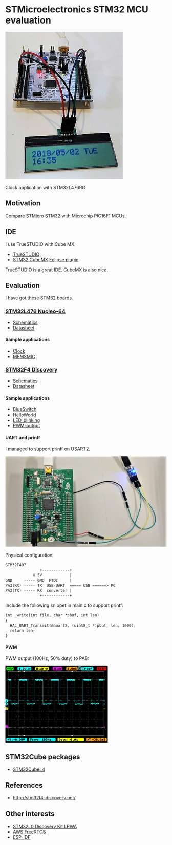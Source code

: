# STMicroelectronics STM32 MCU evaluation

![Clock](./doc/NUCLEO-L476RG-Clock.jpg)

Clock application with STM32L476RG

## Motivation

Compare STMicro STM32 with Microchip PIC16F1 MCUs.

## IDE

I use TrueSTUDIO with Cube MX.

- [TrueSTUDIO](https://atollic.com/truestudio/)
- [STM32 CubeMX Eclipse plugin](http://www.st.com/en/development-tools/stsw-stm32095.html)

TrueSTUDIO is a great IDE. CubeMX is also nice.

## Evaluation

I have got these STM32 boards.

### [STM32L476 Nucleo-64](http://www.st.com/en/evaluation-tools/nucleo-l476rg.html)

- [Schematics](http://www.st.com/resource/en/schematic_pack/nucleo_64pins_sch.zip)
- [Datasheet](http://www.st.com/resource/en/datasheet/stm32l476je.pdf)

#### Sample applications

- [Clock](./STM32L476-Nucleo-64/Clock/README.md)
- [MEMSMIC](./STM32L476-Nucleo-64/MEMSMIC/README.md)

### [STM32F4 Discovery](http://www.st.com/en/evaluation-tools/stm32f4discovery.html)

- [Schematics](http://www.st.com/resource/en/schematic_pack/stm32f4discovery_sch.zip)
- [Datasheet](http://www.st.com/resource/en/datasheet/dm00037051.pdf)

#### Sample applications

- [BlueSwitch](./stm32-mcu/STM32F4-Discovery/BlueSwitch/)
- [HelloWorld](./stm32-mcu/STM32F4-Discovery/HelloWorld/)
- [LED_blinking](./stm32-mcu/STM32F4-Discovery/LED_blinking/)
- [PWM-output](./stm32-mcu/STM32F4-Discovery/PWM-output/)

#### UART and printf

I managed to support printf on USART2.

![UART](./doc/STM32F4_Discovery_UART.jpg)

Physical configuration:

```
STM32F407
               +------------+
            X 5V            |
GND     ----- GND  FTDI     |
PA3(RX) ----- TX  USB-UART  ===== USB ======> PC
PA2(TX) ----- RX  converter |
               +------------+
```

Include the following snippet in main.c to support printf:

```
int _write(int file, char *pbuf, int len)
{
  HAL_UART_Transmit(&huart2, (uint8_t *)pbuf, len, 1000);
  return len;
}
```

#### PWM

PWM output (100Hz, 50% duty) to PA8:

![waveform](./doc/PWM_waveform.jpg)

## STM32Cube packages

- [STM32CubeL4](https://my.st.com/content/my_st_com/en/products/embedded-software/mcus-embedded-software/stm32-embedded-software/stm32cube-mcu-packages/stm32cubel4.license%3d1524847579867.html)

## References

- http://stm32f4-discovery.net/

## Other interests

- [STM32L0 Discovery Kit LPWA](http://www.st.com/en/evaluation-tools/b-l072z-lrwan1.html)
- [AWS FreeRTOS](https://aws.amazon.com/freertos/getting-started/)
- [ESP-IDF](https://esp-idf.readthedocs.io/en/v2.0/index.html)
